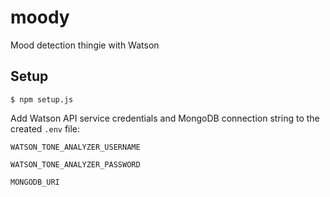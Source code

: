 # moody
Mood detection thingie with Watson

## Setup

```
$ npm setup.js
```

Add Watson API service credentials and MongoDB connection string to the created `.env` file:

`WATSON_TONE_ANALYZER_USERNAME`

`WATSON_TONE_ANALYZER_PASSWORD`

`MONGODB_URI`